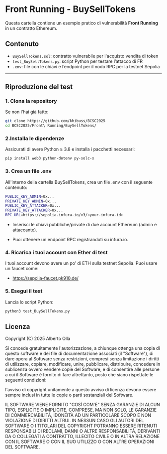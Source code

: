 # Front Running - BuySellTokens

Questa cartella contiene un esempio pratico di vulnerabilità **Front Running** in un contratto Ethereum.

## Contenuto

- `BuySellTokens.sol`: contratto vulnerabile per l'acquisto vendita di token
- `test_BuySellTokens.py`: script Python per testare l’attacco di FR
- `.env`: file con le chiavi e l’endpoint per il nodo RPC per la testnet Sepolia

---

## Riproduzione del test

### 1. Clona la repository

Se non l'hai già fatto:

```bash
git clone https://github.com/khibuss/BCSC2025
cd BCSC2025/Front\ Running/BuySellTokens/
```

### 2.Installa le dipendenze

Assicurati di avere Python ≥ 3.8 e installa i pacchetti necessari:

```bash
pip install web3 python-dotenv py-solc-x
```

### 3. Crea un file .env

All'interno della cartella BuySellTokens, crea un file .env con il seguente contenuto:

```bash
PUBLIC_KEY_ADMIN=0x...
PRIVATE_KEY_ADMIN=0x...
PUBLIC_KEY_ATTACKER=0x...
PRIVATE_KEY_ATTACKER=0x...
RPC_URL=https://sepolia.infura.io/v3/<your-infura-id>
```
- Inserisci le chiavi pubbliche/private di due account Ethereum (admin e attaccante).

- Puoi ottenere un endpoint RPC registrandoti su infura.io.

### 4. Ricarica i tuoi account con Ether di test

I tuoi account devono avere un po’ di ETH sulla testnet Sepolia. Puoi usare un faucet come:

- https://sepolia-faucet.pk910.de/

### 5. Esegui il test

Lancia lo script Python:

```bash
python3 test_BuySellTokens.py
```

## Licenza

Copyright (C) 2025 Alberto Olla

Si concede gratuitamente l'autorizzazione, a chiunque ottenga una copia di questo software e dei file di documentazione associati (il "Software"), di dare opera al Software senza restrizioni, compresi senza limitazione i diritti di utilizzare, copiare, modificare, unire, pubblicare, distribuire, concedere in sublicenza ovvero vendere copie del Software, e di consentire alle persone a cui il Software è fornito di fare altrettanto, posto che siano rispettate le seguenti condizioni:

l'avviso di copyright unitamente a questo avviso di licenza devono essere sempre inclusi in tutte le copie o parti sostanziali del Software.

IL SOFTWARE VIENE FORNITO "COSÌ COM'È" SENZA GARANZIE DI ALCUN TIPO, ESPLICITE O IMPLICITE, COMPRESE, MA NON SOLO, LE GARANZIE DI COMMERCIABILITÀ, IDONEITÀ AD UN PARTICOLARE SCOPO E NON VIOLAZIONE DI DIRITTI ALTRUI. IN NESSUN CASO GLI AUTORI DEL SOFTWARE O I TITOLARI DEL COPYRIGHT POTRANNO ESSERE RITENUTI RESPONSABILI DI RECLAMI, DANNI O ALTRE RESPONSABILITÀ, DERIVANTI DA O COLLEGATI A CONTRATTO, ILLECITO CIVILE O IN ALTRA RELAZIONE CON IL SOFTWARE O CON IL SUO UTILIZZO O CON ALTRE OPERAZIONI DEL SOFTWARE.
